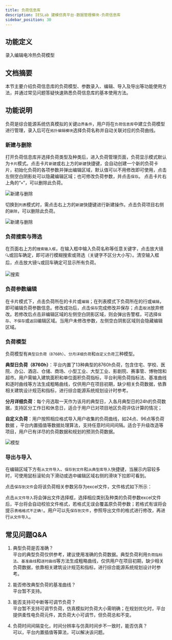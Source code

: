 ```yaml
---
title: 负荷信息库
description: IESLab 建模仿真平台-数据管理模块-负荷信息库
sidebar_position: 30
---
```




## 功能定义

录入编辑电冷热负荷模型

## 文档摘要

本节主要介绍负荷信息库的负荷模型、参数录入、编辑、导入及导出等功能使用方法，并通过常见问题答疑快速熟悉负荷信息库的基本使用方法。

## 功能说明

负荷是综合能源系统仿真模拟的关键`边界条件`，用户将在`负荷信息库`中建立负荷模型进行管理，录入后可在`拓扑编辑模块`选择负荷名称并自动关联对应的负荷曲线。

### 新建与删除

打开负荷信息库并选择负荷类型及种类后，进入负荷管理页面，负荷显示模式默认为`卡片`模式。点击卡片`新建`或右上方的`新建`快捷键，会自动创建一个新的负荷卡片，初始化负荷的各项参数并弹出编辑区域，默认值可以不用修改即可使用，点击左侧空白阴影处可以隐藏编辑区域；也可修改负荷参数，并点击`保存`。
点击卡片右上角的“`×`”，可以删除此负荷。

![新建与删除](./new.png.png "新建与删除")

切换到`列表`模式时，需点击右上方的`新建`快捷键进行新建操作。点击负荷项目右侧的`删除`，可以删除此负荷。

![新建与删除](./new1.png.png "新建与删除")

### 负荷搜索与筛选

在页面右上方的`搜索输入框`，在输入框中输入负荷名称等任意关键字，点击放大镜`🔍`或回车确定，即可进行模糊搜索或筛选（关键字不区分大小写）。清空输入框后，点击放大镜`🔍`或回车确定可显示所有负荷。


![搜索](./search.png.png "搜索")


### 负荷参数编辑

在卡片模式下，点击负荷所在的卡片或`编辑`；在列表模式下负荷所在的行或`编辑`，即可编辑负荷参数信息。修改成功后，点击`保存`完成修改并保存；点击`取消`放弃修改。若修改后点击非编辑区域的左侧空白阴影区域，则会弹出告警框，可选择`保存`、`不保存`或`返回`编辑区域。当用户未修改参数，左侧空白阴影区域则会隐藏编辑区域。

### 负荷模型

负荷模型有`典型日负荷（8760h）`、`分月详细负荷`和`自定义负荷`三种模型。

**典型日负荷（8760h）**：平台内置了13种典型的8760h负荷，包含住宅、学校、医院、办公、酒店、仓储、商场、小型工业、大型工业、影剧院、赛事管、博物馆和超市。用户需输入建筑面积和单位面积负荷指标，平台利用负荷指标法、基准曲线和逐时曲线等方法生成粗略曲线，仅供用户在项目初期，缺少相关负荷数据，依靠相关建筑设计规范和指标，进行综合能源系统规划设计时参考。

**分月详细负荷**：每个月选取一天作为该月的典型日，入各月典型日的24h的负荷数据，支持区分工作日和休息日，适合于用户已对项目地区负荷评估计算的情况；

**自定义负荷**：用户按照相应格式导入用户收集的负荷曲线，如24点、96点等负荷数据 ，平台内置插值等数据处理算法，支持任意时间间间隔。适合于升级改造等项目，用户已有详尽的负荷数据和规划的预测负荷数据。

![模型](./model.png.png "模型")

### 导出与导入
在编辑区域下方有`从文件导入`、`保存到文件`和`从典型库导入`快捷键，当展示内容较多时，可使用鼠标滚轮向下滑动或选中编辑区域右侧的滑块下拉即可看到。

点击`保存到文件`会将该负荷相关参数另存为excel文件，文件格式如下所示：

点击`从文件导入`将会弹出文件选择框，选择相应类别及种类的负荷参数excel文件后，平台将会自动校验文件格式，若格式无误会覆盖原负荷参数；若格式有误将会提示`表格格式不正确!`。用户可以先`保存到文件`，参照导出文件的格式进行修改，再进行`从文件导入`。



## 常见问题Q&A

1. 典型负荷是否准确？  
   平台的典型负荷仅供参考，建议使用准确的负荷数据。典型负荷利用`负荷指标法`、`基准曲线`和`逐时曲线`等方法生成粗略曲线，仅供用户在项目初期，缺少相关负荷数据，依靠相关建筑设计规范和指标，进行综合能源系统规划设计时参考。

2. 能否修改典型负荷的基准曲线？  
   平台暂不支持。

3.	能否支持可中断等可调节负荷？  
    平台暂不支持可调节负荷，仿真模拟时负荷大小需明确；在规划优化时，平台提供柔性电负荷元件，其负荷大小可调节，但负荷总和不变。

4.	负荷时间间隔变化，时间分辨率与仿真时间步不一致时，能否仿真？  
    可以，平台内置插值等算法，可以解决该问题。